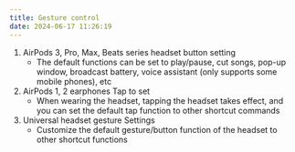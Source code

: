 ```yaml
---
title: Gesture control
date: 2024-06-17 11:26:19
---
```


1. AirPods 3, Pro, Max, Beats series headset button setting
    - The default functions can be set to play/pause, cut songs, pop-up window, broadcast battery, voice assistant (only supports some mobile phones), etc
2. AirPods 1,  2 earphones Tap to set 
    - When wearing the headset, tapping the headset takes effect, and you can set the default tap function to other shortcut commands
3. Universal headset gesture Settings 
    - Customize the default gesture/button function of the headset to other shortcut functions
